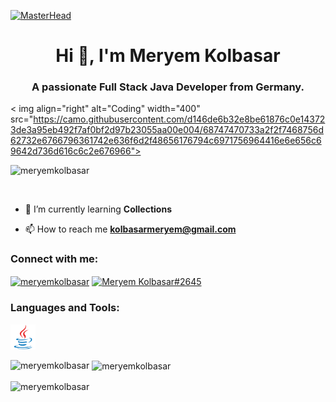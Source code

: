 [![MasterHead](https://repository-images.githubusercontent.com/588181932/e36ec678-7984-4cdd-8e4c-a3932772ff8e)](https://meryemkolbasar.io)


<h1 align="center">Hi 👋, I'm Meryem Kolbasar</h1> 
<h3 align="center">A passionate Full Stack Java Developer from Germany.</h3> 

< img align="right" alt="Coding" width="400" src="https://camo.githubusercontent.com/d146de6b32e8be61876c0e143723de3a95eb492f7af0bf2d97b23055aa00e004/68747470733a2f2f7468756d62732e6766796361742e636f6d2f48656176794c6971756964416e6e656c69642d736d616c6c2e676966">
 

 

 
<p align="left"> <img src="https://komarev.com/ghpvc/?username=meryemkolbasar&label=Profile%20views&color=0e75b6&style=flat" alt="meryemkolbasar" /> </p> 
 
<p align="left"> <a href="https://twitter.com/" target="blank"><img src="https://img.shields.io/twitter/follow/?logo=twitter&style=for-the-badge" alt="" /></a> </p> 
 
- 🌱 I’m currently learning **Collections** 
 
- 📫 How to reach me **kolbasarmeryem@gmail.com** 
 
<h3 align="left">Connect with me:</h3> 
<p align="left"> 
<a href="https://instagram.com/meryemkolbasar" target="blank"><img align="center" src="https://raw.githubusercontent.com/rahuldkjain/github-profile-readme-generator/master/src/images/icons/Social/instagram.svg" alt="meryemkolbasar" height="30" width="40" /></a> 
<a href="https://discord.gg/Meryem Kolbasar#2645" target="blank"><img align="center" src="https://raw.githubusercontent.com/rahuldkjain/github-profile-readme-generator/master/src/images/icons/Social/discord.svg" alt="Meryem Kolbasar#2645" height="30" width="40" /></a> 
</p> 
 
<h3 align="left">Languages and Tools:</h3> 
<p align="left"> <a href="https://www.java.com" target="_blank" rel="noreferrer"> <img src="https://raw.githubusercontent.com/devicons/devicon/master/icons/java/java-original.svg" alt="java" width="40" height="40"/> </a> </p> 
 
<p><img align="left" src="https://github-readme-stats.vercel.app/api/top-langs?username=meryemkolbasar&show_icons=true&locale=en&layout=compact" alt="meryemkolbasar" /></p> 
 
<p>&nbsp;<img align="center" src="https://github-readme-stats.vercel.app/api?username=meryemkolbasar&show_icons=true&locale=en" alt="meryemkolbasar" /></p> 
 
<p><img align="center" src="https://github-readme-streak-stats.herokuapp.com/?user=meryemkolbasar&" alt="meryemkolbasar" /></p> 

